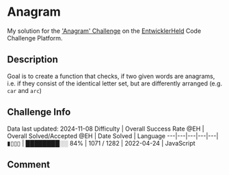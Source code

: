 # Anagram

My solution for the ['Anagram' Challenge](https://platform.entwicklerheld.de/challenge/anagram?technology=JavaScript) on the [EntwicklerHeld](https://platform.entwicklerheld.de/) Code Challenge Platform.

## Description
Goal is to create a function that checks, if two given words are anagrams, i.e. if they consist of the identical letter set, but are differently arranged (e.g. `car` and `arc`)

## Challenge Info
Data last updated: 2024-11-08
Difficulty | Overall Success Rate @EH | Overall Solved/Accepted @EH | Date Solved | Language
---|---|---|---|---|
▮▯▯▯ | ████████░░ 84% | 1071 / 1282 | 2022-04-24 | JavaScript

## Comment
